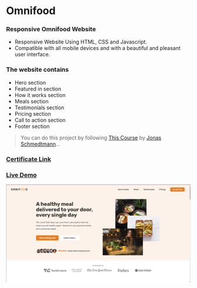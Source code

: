 # Omnifood

### Responsive Omnifood Website

- Responsive Website Using HTML, CSS and Javascript.
- Compatible with all mobile devices and with a beautiful and pleasant user interface.

### The website contains
- Hero section
- Featured in section
- How it works section
- Meals section
- Testimonials section
- Pricing section
- Call to action section
- Footer section

<!-- Notes -->

> You can do this project by following [This Course][course] by [Jonas Schmedtmann][jonas]...

### [Certificate Link][certificate]

### [Live Demo][demo]

<!-- Links -->

[course]: https://www.udemy.com/course/design-and-develop-a-killer-website-with-html5-and-css3/
[jonas]: https://www.udemy.com/user/jonasschmedtmann/
[certificate]: https://www.udemy.com/certificate/UC-f6f8f768-fe8b-4fca-a3c6-061c706a41da/
[demo]: https://omnifood-muhammad.netlify.app/

<!-- Screen Shot -->

![screen shot](Omnifood.png)
